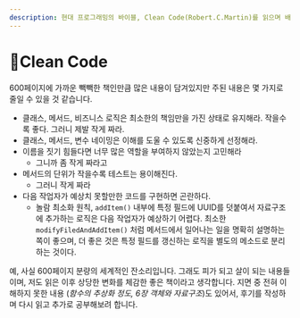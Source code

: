 ```yaml
---
description: 현대 프로그래밍의 바이블, Clean Code(Robert.C.Martin)를 읽으며 배운 점을 요약하고, 느낀 점을 적습니다.
---
```


# Clean Code

600페이지에 가까운 빽빽한 책인만큼 많은 내용이 담겨있지만 주된 내용은 몇 가지로 줄일 수 있을 것 같습니다.&#x20;

* 클래스, 메서드, 비즈니스 로직은 최소한의 책임만을 가진 상태로 유지해라. 작을수록 좋다. 그러니 제발 작게 짜라.
* 클래스, 메서드, 변수 네이밍은 이해를 도울 수 있도록 신중하게 선정해라.
* 이름을 짓기 힘들다면 너무 많은 역할을 부여하지 않았는지 고민해라
  * 그니까 좀 작게 짜라고
* 메서드의 단위가 작을수록 테스트는 용이해진다.
  * 그러니 작게 짜라
* 다음 작업자가 예상치 못할만한 코드를 구현하면 곤란하다.&#x20;
  * 놀람 최소화 원칙, `addItem()` 내부에 특정 필드에 UUID를 덧붙여서 자료구조에 추가하는 로직은 다음 작업자가 예상하기 어렵다. 최소한 `modifyFiledAndAddItem()` 처럼 메서드에서 일어나는 일을 명확히 설명하는 쪽이 좋으며, 더 좋은 것은 특정 필드를 갱신하는 로직을 별도의 메소드로 분리하는 것이다.

예, 사실 600페이지 분량의 세계적인 잔소리입니다. 그래도 피가 되고 살이 되는 내용들이며, 저도 읽은 이후 상당한 변화를 체감한 좋은 책이라고 생각합니다. 지면 중 전혀 이해하지 못한 내용 (_함수의 추상화 정도, 6장 객체와 자료구조_)도 있어서, 후기를 작성하며 다시 읽고 추가로 공부해보려 합니다.
